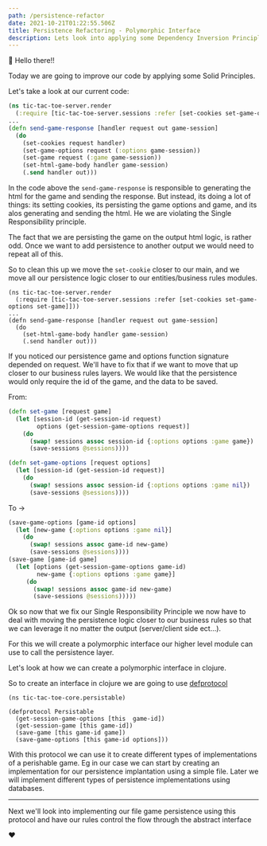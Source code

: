 ```yaml
---
path: /persistence-refactor
date: 2021-10-21T01:22:55.506Z
title: Persistence Refactoring - Polymorphic Interface
description: Lets look into applying some Dependency Inversion Principle to our persistence feature in tic-tac-toe.
---
```


👋 Hello there!!

Today we are going to improve our code by applying some Solid Principles.

Let's take a look at our current code:
```clojure
(ns tic-tac-toe-server.render
  (:require [tic-tac-toe-server.sessions :refer [set-cookies set-game-options set-game]]))
...
(defn send-game-response [handler request out game-session]
  (do
    (set-cookies request handler)
    (set-game-options request (:options game-session))
    (set-game request (:game game-session))
    (set-html-game-body handler game-session)
    (.send handler out)))
```
In the code above the `send-game-response` is responsible to generating the html for the game and sending the response.
But instead, its doing a lot of things: its setting cookies, its persisting the game options and game, and its alos 
generating and sending the html. He we are violating the Single Responsibility principle. 

The fact that we are persisting the game on the output html logic, is rather odd. 
Once we want to add persistence to another output we would need to repeat all of this.

So to clean this up we move the `set-cookie` closer to our main, and we move all our persistence logic closer to our
entities/business rules modules.

```
(ns tic-tac-toe-server.render
  (:require [tic-tac-toe-server.sessions :refer [set-cookies set-game-options set-game]]))
...
(defn send-game-response [handler request out game-session]
  (do
    (set-html-game-body handler game-session)
    (.send handler out)))
```

If you noticed our persistence game and options function signature depended on request. We'll have to fix that if we want to move 
that up closer to our business rules layers. We would like that the persistence would only require the id of the game, 
and the data to be saved. 

From: 
```clojure
(defn set-game [request game]
  (let [session-id (get-session-id request)
        options (get-session-game-options request)]
    (do
      (swap! sessions assoc session-id {:options options :game game})
      (save-sessions @sessions))))

(defn set-game-options [request options]
  (let [session-id (get-session-id request)]
    (do
      (swap! sessions assoc session-id {:options options :game nil})
      (save-sessions @sessions))))
```
To ->
```clojure
(save-game-options [game-id options]
  (let [new-game {:options options :game nil}]
    (do
      (swap! sessions assoc game-id new-game)
      (save-sessions @sessions))))
(save-game [game-id game]
  (let [options (get-session-game-options game-id)
        new-game {:options options :game game}]
     (do
       (swap! sessions assoc game-id new-game)
       (save-sessions @sessions)))))
```

Ok so now that we fix our Single Responsibility Principle we now have to deal with moving the persistence logic
closer to our business rules so that we can leverage it no matter the output (server/client side ect...).

For this we will create a polymorphic interface our higher level module can use to call the persistence layer.

Let's look at how we can create a polymorphic interface in clojure.

So to create an interface in clojure we are going to use [defprotocol](https://clojuredocs.org/clojure.core/defprotocol)

```clojrue
(ns tic-tac-toe-core.persistable)

(defprotocol Persistable
  (get-session-game-options [this  game-id])
  (get-session-game [this game-id])
  (save-game [this game-id game])
  (save-game-options [this game-id options]))
```

With this protocol we can use it to create different types of implementations of a perishable game. Eg in our case we
can start by creating an implementation for our persistence implantation using a simple file. Later we will implement different
types of persistence implementations using databases. 

_____

Next we'll look into implementing our file game persistence using this protocol and have our rules control the flow 
through the abstract interface

❤️

